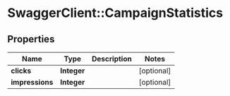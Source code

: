# SwaggerClient::CampaignStatistics

## Properties
Name | Type | Description | Notes
------------ | ------------- | ------------- | -------------
**clicks** | **Integer** |  | [optional] 
**impressions** | **Integer** |  | [optional] 

